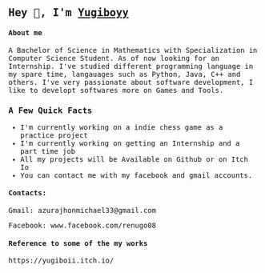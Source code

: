 
<span style="font-family: 'monospace';">

<h2>Hey 👋, I'm <a href="https://github.com/Jmazura/">Yugiboyy</a></h2>


#### About me
A Bachelor of Science in Mathematics with Specialization in Computer Science Student.
As of now looking for an Internship. I've studied different programming language in my spare time, langauages such as Python, Java, C++ and others.
I've very passionate about software development, I like to developt softwares more on Games and Tools.

###  A Few Quick Facts
<ul>
  <li>
    I'm currently working on a indie chess game as a practice project
  </li>
  
  <li>
    I'm currently working on getting an Internship and a part time job
  </li>
  
  <li>
    All my projects will be Available on Github or on Itch Io
  </li>
  
  <li>
    You can contact me with my facebook and gmail accounts.  
  </li>

  
</ul>

<h4>Contacts:</h4>
<p> Gmail: azurajhonmichael33@gmail.com</p>
<p> Facebook: www.facebook.com/renugo08</p>

<h4> Reference to some of the my works </h4>
<p> https://yugiboii.itch.io/ </p>
